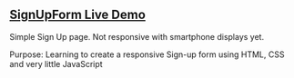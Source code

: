 ## **[SignUpForm Live Demo](https://engineman11.github.io/SignUpForm/)**

Simple Sign Up page. Not responsive with smartphone displays yet.

Purpose: Learning to create a responsive Sign-up form using HTML, CSS and very little JavaScript
